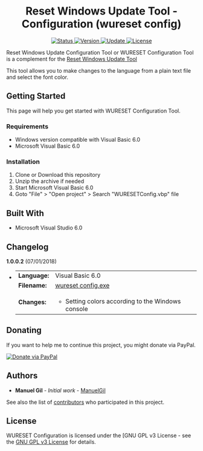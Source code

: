 <div align="center">
	<h1> Reset Windows Update Tool - Configuration (wureset config) </h1>
</div>

<div align="center">
	<a href="#changelog">
		<img src="https://img.shields.io/badge/stability-stable-green.svg" alt="Status">
	</a>
	<a href="#changelog">
		<img src="https://img.shields.io/badge/release-v1.0.0.2-blue.svg" alt="Version">
	</a>
	<a href="#changelog">
		<img src="https://img.shields.io/badge/update-november-yellowgreen.svg" alt="Update">
	</a>
	<a href="#license">
		<img src="https://img.shields.io/badge/license-GPL%20v3%20License-green.svg" alt="License">
	</a>
</div>

Reset Windows Update Configuration Tool or WURESET Configuration Tool is a
 complement for the [Reset Windows Update Tool](https://github.com/ManuelGil/Reset-Windows-Update-Tool)

This tool allows you to make changes to the language from a plain text file and
 select the font color.

<a name="started"></a>
## Getting Started

This page will help you get started with WURESET Configuration Tool.

<a name="requirements"></a>
### Requirements

  * Windows version compatible with Visual Basic 6.0
  * Microsoft Visual Basic 6.0

<a name="installation"></a>
### Installation

  1. Clone or Download this repository
  2. Unzip the archive if needed
  3. Start Microsoft Visual Basic 6.0
  4. Goto "File" > "Open project" > Search "WURESETConfig.vbp" file

<a name="built"></a>
## Built With

  * Microsoft Visual Studio 6.0

<a name="changelog"></a>
## Changelog

**1.0.0.2** (07/01/2018)

  * <table border="0" cellpadding="4">
		<tr>
			<td>
				<strong>Language:</strong>
			</td>
			<td>
				Visual Basic 6.0
			</td>
		</tr>
		<tr>
			<td>
				<strong>Filename:</strong>
			</td>
			<td>
				<a href="https://github.com/ManuelGil/Reset-Windows-Update-Tool-Configuration">
					wureset config.exe
				</a>
			</td>
		</tr>
		<tr>
			<td>
				<strong>Changes:</strong>
			</td>
			<td>
				<ul>
					<li>
						Setting colors according to the Windows console
					</li>
				</ul>
			</td>
		</tr>
	</table>

<a name="Donating"></a>
## Donating

If you want to help me to continue this project, you might donate via PayPal.

<a href="https://paypal.me/ManuelFGil"><img src="https://img.shields.io/badge/donate-PayPal-blue.svg" alt="Donate via PayPal"></a>

<a name="authors"></a>
## Authors

  * **Manuel Gil** - *Initial work* - [ManuelGil](https://github.com/ManuelGil) 

See also the list of [contributors](https://github.com/ManuelGil/Reset-Windows-Update-Tool-Configuration/contributors)
 who participated in this project.

<a name="license"></a>
## License

WURESET Configuration is licensed under the [GNU GPL v3 License - see the
 [GNU GPL v3 License](https://www.gnu.org/licenses/gpl-3.0) for details.
